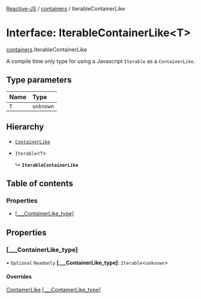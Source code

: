 [Reactive-JS](../README.md) / [containers](../modules/containers.md) / IterableContainerLike

# Interface: IterableContainerLike<T\>

[containers](../modules/containers.md).IterableContainerLike

A compile time only type for using a Javascript `Iterable` as a `ContainerLike`.

## Type parameters

| Name | Type |
| :------ | :------ |
| `T` | `unknown` |

## Hierarchy

- [`ContainerLike`](containers.ContainerLike.md)

- `Iterable`<`T`\>

  ↳ **`IterableContainerLike`**

## Table of contents

### Properties

- [[\_\_\_ContainerLike\_type]](containers.IterableContainerLike.md#[___containerlike_type])

## Properties

### [\_\_\_ContainerLike\_type]

• `Optional` `Readonly` **[\_\_\_ContainerLike\_type]**: `Iterable`<`unknown`\>

#### Overrides

[ContainerLike](containers.ContainerLike.md).[[___ContainerLike_type]](containers.ContainerLike.md#[___containerlike_type])
